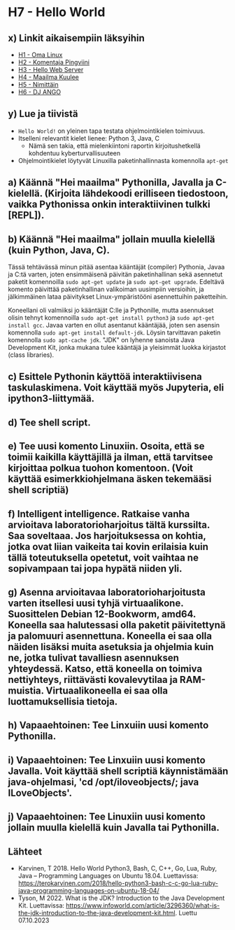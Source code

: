 <h1>H7 - Hello World</h1>

<h2>x) Linkit aikaisempiin läksyihin</h2>

- [H1 - Oma Linux](https://github.com/rakkitect/Linux-palvelimet/blob/main/reports/H1%20-%20Oma_linux.md)
- [H2 - Komentaja Pingviini](https://github.com/rakkitect/Linux-palvelimet/blob/main/reports/H2%20-%20Komentaja%20Pingviini.md)
- [H3 - Hello Web Server](https://github.com/rakkitect/Linux-palvelimet/blob/main/reports/H3%20-%20Hello%20Web%20Server.md)
- [H4 - Maailma Kuulee](https://github.com/rakkitect/Linux-palvelimet/blob/main/reports/H4%20-%20Maailma%20kuulee.md)
- [H5 - Nimittäin](https://github.com/rakkitect/Linux-palvelimet/blob/main/reports/H5%20-%20Nimitt%C3%A4in.md)
- [H6 - DJ ANGO](https://github.com/rakkitect/Linux-palvelimet/blob/main/reports/H6%20-%20DJ%20Ango.md)

<h2>y) Lue ja tiivistä</h2>

- `Hello World!` on yleinen tapa testata ohjelmointikielen toimivuus.
- Itselleni relevantit kielet lienee: Python 3, Java, C
  - Nämä sen takia, että mielenkiintoni raportin kirjoitushetkellä kohdentuu kyberturvallisuuteen
- Ohjelmointikielet löytyvät Linuxilla paketinhallinnasta komennolla `apt-get`


<h2>a) Käännä "Hei maailma" Pythonilla, Javalla ja C-kielellä. (Kirjoita lähdekoodi erilliseen tiedostoon, vaikka Pythonissa onkin interaktiivinen tulkki [REPL]).</h2>

<h2>b) Käännä "Hei maailma" jollain muulla kielellä (kuin Python, Java, C).</h2>

Tässä tehtävässä minun pitää asentaa kääntäjät (compiler) Pythonia, Javaa ja C:tä varten, joten ensimmäisenä päivitän paketinhallinan sekä asennetut paketit komennoilla `sudo apt-get update` ja `sudo apt-get upgrade`. Edeltävä komento päivittää paketinhallinan valikoiman uusimpiin versioihin, ja jälkimmäinen lataa päivitykset Linux-ympäristööni asennettuihin paketteihin.

Koneellani oli valmiiksi jo kääntäjät C:lle ja Pythonille, mutta asennukset olisin tehnyt komennoilla `sudo apt-get install python3` ja `sudo apt-get install gcc`. Javaa varten en ollut asentanut kääntäjää, joten sen asensin komennolla `sudo apt-get install default-jdk`. Löysin tarvittavan paketin komennolla `sudo apt-cache jdk`. "JDK" on lyhenne sanoista Java Development Kit, jonka mukana tulee kääntäjä ja yleisimmät luokka kirjastot (class libraries).

<h2>c) Esittele Pythonin käyttöä interaktiivisena taskulaskimena. Voit käyttää myös Jupyteria, eli ipython3-liittymää.</h2>

<h2>d) Tee shell script.</h2>

<h2>e) Tee uusi komento Linuxiin. Osoita, että se toimii kaikilla käyttäjillä ja ilman, että tarvitsee kirjoittaa polkua tuohon komentoon. (Voit käyttää esimerkkiohjelmana äsken tekemääsi shell scriptiä)</h2>

<h2>f) Intelligent intelligence. Ratkaise vanha arvioitava laboratorioharjoitus tältä kurssilta. Saa soveltaaa. Jos harjoituksessa on kohtia, jotka ovat liian vaikeita tai kovin erilaisia kuin tällä toteutuksella opetetut, voit vaihtaa ne sopivampaan tai jopa hypätä niiden yli.</h2>

<h2>g) Asenna arvioitavaa laboratorioharjoitusta varten itsellesi uusi tyhjä virtuaalikone. Suosittelen Debian 12-Bookworm, amd64. Koneella saa halutessasi olla paketit päivitettynä ja palomuuri asennettuna. Koneella ei saa olla näiden lisäksi muita asetuksia ja ohjelmia kuin ne, jotka tulivat tavalliesn asennuksen yhteydessä. Katso, että koneella on toimiva nettiyhteys, riittävästi kovalevytilaa ja RAM-muistia. Virtuaalikoneella ei saa olla luottamuksellisia tietoja.</h2>

<h2>h) Vapaaehtoinen: Tee Linxuiin uusi komento Pythonilla.</h2>

<h2>i) Vapaaehtoinen: Tee Linxuiin uusi komento Javalla. Voit käyttää shell scriptiä käynnistämään java-ohjelmasi, 'cd /opt/iloveobjects/; java ILoveObjects'.</h2>

<h2>j) Vapaaehtoinen: Tee Linuxiin uusi komento jollain muulla kielellä kuin Javalla tai Pythonilla.</h2>

<h2>Lähteet</h2>

- Karvinen, T 2018. Hello World Python3, Bash, C, C++, Go, Lua, Ruby, Java – Programming Languages on Ubuntu 18.04. Luettavissa: https://terokarvinen.com/2018/hello-python3-bash-c-c-go-lua-ruby-java-programming-languages-on-ubuntu-18-04/
- Tyson, M 2022. What is the JDK? Introduction to the Java Development Kit. Luettavissa: https://www.infoworld.com/article/3296360/what-is-the-jdk-introduction-to-the-java-development-kit.html. Luettu 07.10.2023
